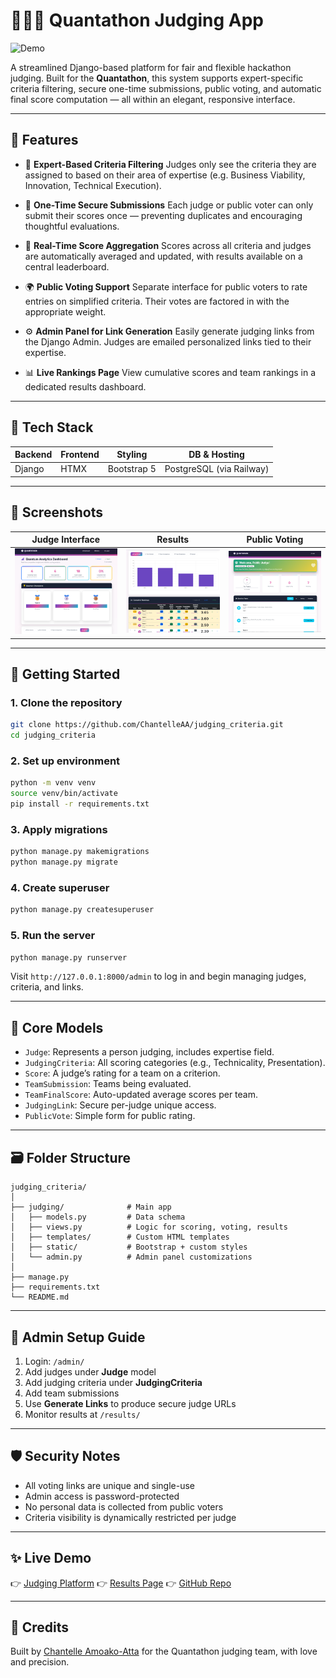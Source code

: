# 🧑🏾‍⚖️ Quantathon Judging App

![Demo](https://github.com/ChantelleAA/ChantelleAA/blob/main/judging_demo.gif)

A streamlined Django-based platform for fair and flexible hackathon judging. Built for the **Quantathon**, this system supports expert-specific criteria filtering, secure one-time submissions, public voting, and automatic final score computation — all within an elegant, responsive interface.

---

## 🌟 Features

* 🧠 **Expert-Based Criteria Filtering**
  Judges only see the criteria they are assigned to based on their area of expertise (e.g. Business Viability, Innovation, Technical Execution).

* 🔐 **One-Time Secure Submissions**
  Each judge or public voter can only submit their scores once — preventing duplicates and encouraging thoughtful evaluations.

* 🧮 **Real-Time Score Aggregation**
  Scores across all criteria and judges are automatically averaged and updated, with results available on a central leaderboard.

* 🌍 **Public Voting Support**
  Separate interface for public voters to rate entries on simplified criteria. Their votes are factored in with the appropriate weight.

* ⚙️ **Admin Panel for Link Generation**
  Easily generate judging links from the Django Admin. Judges are emailed personalized links tied to their expertise.

* 📊 **Live Rankings Page**
  View cumulative scores and team rankings in a dedicated results dashboard.

---

## 🧱 Tech Stack

| Backend | Frontend | Styling     | DB & Hosting             |
| ------- | -------- | ----------- | ------------------------ |
| Django  | HTMX     | Bootstrap 5 | PostgreSQL (via Railway) |

---

## 📸 Screenshots

| Judge Interface                                                                    | Results                                                                   | Public Voting                                                                   |
| ---------------------------------------------------------------------------------- | ------------------------------------------------------------------------------ | ------------------------------------------------------------------------------- |
| ![Judge View](https://github.com/ChantelleAA/judging_criteria/blob/main/judge_view1.png) | ![Results](https://github.com/ChantelleAA/judging_criteria/blob/main/results_view.png) | ![Public](https://github.com/ChantelleAA/judging_criteria/blob/main/public_judge_view.png) |

---

## 🚀 Getting Started

### 1. Clone the repository

```bash
git clone https://github.com/ChantelleAA/judging_criteria.git
cd judging_criteria
```

### 2. Set up environment

```bash
python -m venv venv
source venv/bin/activate
pip install -r requirements.txt
```

### 3. Apply migrations

```bash
python manage.py makemigrations
python manage.py migrate
```

### 4. Create superuser

```bash
python manage.py createsuperuser
```

### 5. Run the server

```bash
python manage.py runserver
```

Visit `http://127.0.0.1:8000/admin` to log in and begin managing judges, criteria, and links.

---

## 🧩 Core Models

* `Judge`: Represents a person judging, includes expertise field.
* `JudgingCriteria`: All scoring categories (e.g., Technicality, Presentation).
* `Score`: A judge’s rating for a team on a criterion.
* `TeamSubmission`: Teams being evaluated.
* `TeamFinalScore`: Auto-updated average scores per team.
* `JudgingLink`: Secure per-judge unique access.
* `PublicVote`: Simple form for public rating.

---

## 🗃️ Folder Structure

```
judging_criteria/
│
├── judging/              # Main app
│   ├── models.py         # Data schema
│   ├── views.py          # Logic for scoring, voting, results
│   ├── templates/        # Custom HTML templates
│   ├── static/           # Bootstrap + custom styles
│   └── admin.py          # Admin panel customizations
│
├── manage.py
├── requirements.txt
└── README.md
```

---

## 🧪 Admin Setup Guide

1. Login: `/admin/`
2. Add judges under **Judge** model
3. Add judging criteria under **JudgingCriteria**
4. Add team submissions
5. Use **Generate Links** to produce secure judge URLs
6. Monitor results at `/results/`

---

## 🛡️ Security Notes

* All voting links are unique and single-use
* Admin access is password-protected
* No personal data is collected from public voters
* Criteria visibility is dynamically restricted per judge

---

## ✨ Live Demo

👉 [Judging Platform](https://judgingcriteria-production.up.railway.app/)
👉 [Results Page](https://judgingcriteria-production.up.railway.app/results/)
👉 [GitHub Repo](https://github.com/ChantelleAA/judging_criteria)

---

## 🙌 Credits

Built by [Chantelle Amoako-Atta](https://linkedin.com/in/chantelleaa) for the Quantathon judging team, with love and precision.
